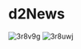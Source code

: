 # d2News

![3r8v9g](https://user-images.githubusercontent.com/59017245/75778097-bfeb6800-5d89-11ea-83b2-5acf6c14cd9c.gif)              ![3r8uwj](https://user-images.githubusercontent.com/59017245/75777834-481d3d80-5d89-11ea-968f-61d4c4d3e45a.gif)
